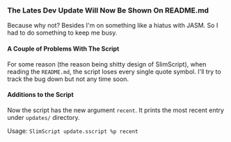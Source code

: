 ### The Lates Dev Update Will Now Be Shown On README.md

Because why not? Besides I'm on something like a hiatus with JASM. So I had to do
something to keep me busy.

#### A Couple of Problems With The Script

For some reason (the reason being shitty design of SlimScript), when reading the
`README.md`, the script loses every single quote symbol. I'll try to track the bug down
but not any time soon.

#### Additions to the Script

Now the script has the new argument `recent`. It prints the most recent entry under
`updates/` directory.

Usage: `SlimScript update.sscript %p recent`
